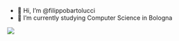 - 👋 Hi, I’m @filippobartolucci
- 🌱 I’m currently studying Computer Science in Bologna



<img align="center" src="https://github-readme-stats.vercel.app/api/top-langs/?username=filippobartolucci&layout=compact&count_private=true&theme=tokyonight" />
<!---
<img src="https://github-readme-streak-stats.herokuapp.com/?user=filippobartolucci&theme=tokyonight" alt="mystreak"/>

filippobartolucci/filippobartolucci is a ✨ special ✨ repository because its `README.md` (this file) appears on your GitHub profile.
You can click the Preview link to take a look at your changes.
--->
